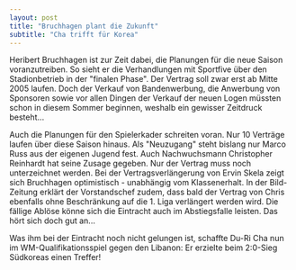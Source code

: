 ```yaml
---
layout: post
title: "Bruchhagen plant die Zukunft"
subtitle: "Cha trifft für Korea"
---
```


Heribert Bruchhagen ist zur Zeit dabei, die Planungen für die neue Saison voranzutreiben. So sieht er die Verhandlungen mit Sportfive über den Stadionbetrieb in der "finalen Phase". Der Vertrag soll zwar erst ab Mitte 2005 laufen. Doch der Verkauf von Bandenwerbung, die Anwerbung von Sponsoren sowie vor allen Dingen der Verkauf der neuen Logen müssten schon in diesem Sommer beginnen, weshalb ein gewisser Zeitdruck besteht...

Auch die Planungen für den Spielerkader schreiten voran. Nur 10 Verträge laufen über diese Saison hinaus. Als "Neuzugang" steht bislang nur Marco Russ aus der eigenen Jugend fest. Auch Nachwuchsmann Christopher Reinhardt hat seine Zusage gegeben. Nur der Vertrag muss noch unterzeichnet werden. Bei der Vertragsverlängerung von Ervin Skela zeigt sich Bruchhagen optimistisch - unabhängig vom Klassenerhalt. In der Bild-Zeitung erklärt der Vorstandschef zudem, dass bald der Vertrag von Chris ebenfalls ohne Beschränkung auf die 1. Liga verlängert werden wird. Die fällige Ablöse könne sich die Eintracht auch im Abstiegsfalle leisten. Das hört sich doch gut an...

Was ihm bei der Eintracht noch nicht gelungen ist, schaffte Du-Ri Cha nun im WM-Qualifikationsspiel gegen den Libanon: Er erzielte beim 2:0-Sieg Südkoreas einen Treffer!
